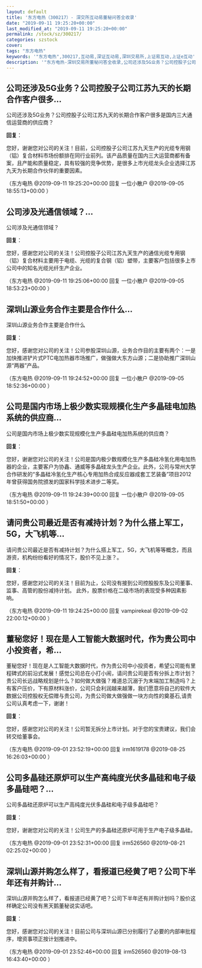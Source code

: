 ```yaml
---
layout: default
title: '东方电热（300217）- 深交所互动易董秘问答全收录'
date: "2019-09-11 19:25:20+00:00"
last_modified_at: "2019-09-11 19:25:20+00:00"
permalink: /stock/sz/300217/
categories: szstock
cover: 
tags: "东方电热"
keywords: '"东方电热",300217,互动易,深证互动易,深圳交易所,上证易互动,上证e互动'
description: '"东方电热-深圳交易所董秘问答全收录,公司还涉及5G业务？公司控股子公司江苏九天的长期合作客户很多是国内三大通信运营商的供应商？"'
---
```


## 公司还涉及5G业务？公司控股子公司江苏九天的长期合作客户很多...

公司还涉及5G业务？公司控股子公司江苏九天的长期合作客户很多是国内三大通信运营商的供应商？

**回复**：

您好，谢谢您对公司的关注！目前，公司控股子公司江苏九天生产的光缆专用钢（铝）复合材料市场份额排在同行业前列。该产品质量在国内三大运营商都有备案，且产能和质量稳定，具有较强的竞争优势，是很多上市光缆龙头企业选择江苏九天为长期合作伙伴的重要因素。 

（东方电热  @2019-09-11 19:25:20+00:00 回复 一位小散户  @2019-09-05 18:55:13+00:00 ）

## 公司涉及光通信领域？...

公司涉及光通信领域？

**回复**：

您好，感谢您对公司的关注！公司控股子公司江苏九天生产的通信光缆专用钢（铝）复合材料主要用于电缆、光缆的复合钢（铝）塑带，主要客户包括很多上市公司中的知名光缆光纤生产企业。 

（东方电热  @2019-09-11 19:25:06+00:00 回复 一位小散户  @2019-09-05 18:53:23+00:00 ）

## 深圳山源业务合作主要是合作什么...

深圳山源业务合作主要是合作什么

**回复**：

您好，感谢您对公司的关注！公司参股深圳山源，业务合作目的主要有两个：一是加快推进铲片式PTC电加热器市场推广，做强做大东方山源；二是协助推广深圳山源“两器”产品。 

（东方电热  @2019-09-11 19:24:52+00:00 回复 一位小散户  @2019-09-05 18:52:36+00:00 ）

## 公司是国内市场上极少数实现规模化生产多晶硅电加热系统的供应商...

公司是国内市场上极少数实现规模化生产多晶硅电加热系统的供应商？

**回复**：

您好，谢谢您对公司的关注！公司是国内极少数规模化生产多晶硅冷氢化用电加热器的企业，主要客户为协鑫、通威等多晶硅龙头生产企业。此外，公司与常州大学合作研发的“多晶硅冷氢化生产核心专用加热合成反应器成套工艺装备”项目2012年曾获得国务院颁发的国家科学技术进步二等奖。 

（东方电热  @2019-09-11 19:24:39+00:00 回复 一位小散户  @2019-09-05 18:51:50+00:00 ）

## 请问贵公司最近是否有减持计划？为什么搭上军工，5G，大飞机等...

请问贵公司最近是否有减持计划？为什么搭上军工，5G，大飞机等等概念，而且游资，机构纷纷看好的情况下，股价不见上涨？。

**回复**：

您好，感谢您对公司的关注！目前为止，公司没有接到公司控股股东及公司董事、监事、高管的股份减持计划。
此外，股票价格在二级市场的表现受多种因素影响。 

（东方电热  @2019-09-11 19:24:25+00:00 回复 vampirekeal  @2019-09-02 22:00:12+00:00 ）

## 董秘您好！现在是人工智能大数据时代，作为贵公司中小投资者，希...

董秘您好！现在是人工智能大数据时代，作为贵公司中小投资者，希望公司能有里程碑式的前沿式发展！感觉公司总在小打小闹，请问贵公司是否有分拆上市计划？贵公司长远战略规划是什么？如何做大做强？难道总沉溺于为末端加工制造吗？上有客户压价，下有原材料涨价，公司只会利润越来越薄，我们愿意将自己的软件大数据公司控股权无偿赠与贵公司，为贵公司做大做强做一块方向性的奠基石,请贵公司认真考虑一下，谢谢！

**回复**：

您好，感谢您对公司的关注！公司暂无拆分上市计划。对于您的宝贵建议，我们会转交给董事会。 

（东方电热  @2019-09-01 23:52:19+00:00 回复 irm1619178  @2019-08-25 16:26:03+00:00 ）

## 公司多晶硅还原炉可以生产高纯度光伏多晶硅和电子级多晶硅吧？...

公司多晶硅还原炉可以生产高纯度光伏多晶硅和电子级多晶硅吧？

**回复**：

您好，谢谢您对公司的关注！公司生产的多晶硅还原炉可用于生产电子级多晶硅。 

（东方电热  @2019-09-01 23:52:31+00:00 回复 irm526560  @2019-08-21 02:25:02+00:00 ）

## 深圳山源并购怎么样了，看报道已经黄了吧？公司下半年还有并购计...

深圳山源并购怎么样了，看报道已经黄了吧？公司下半年还有并购计划吗？股价这样确定公司没有黑天鹅董秘说实话吧。

**回复**：

您好，感谢您对公司的关注！目前公司与深圳山源已分别履行了必要的内部审批程序，增资事项正按计划推进中。 

（东方电热  @2019-09-01 23:52:46+00:00 回复 irm526560  @2019-08-13 16:43:40+00:00 ）

